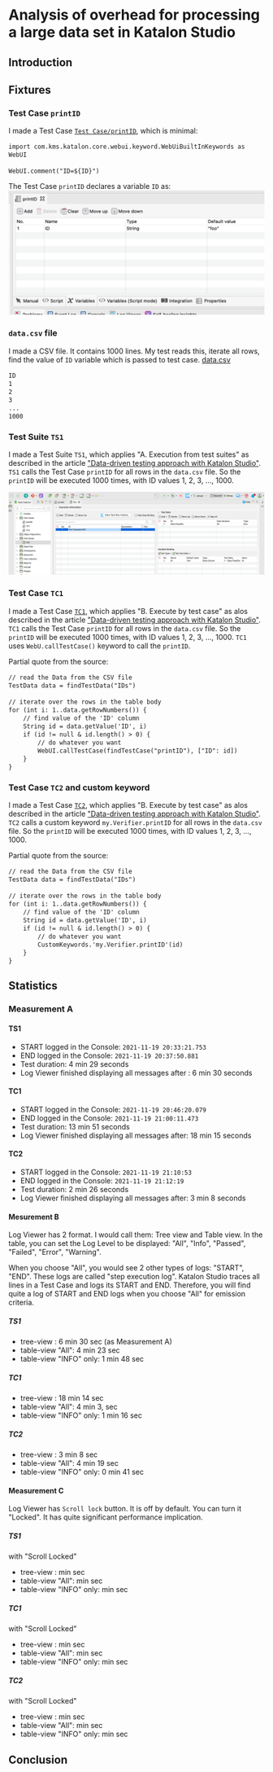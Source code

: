 # Analysis of overhead for processing a large data set in Katalon Studio

## Introduction

## Fixtures

### Test Case `printID`
I made a Test Case [`Test Case/printID`](Scripts/printID/Script1637309731921.groovy), which is minimal:
```
import com.kms.katalon.core.webui.keyword.WebUiBuiltInKeywords as WebUI

WebUI.comment("ID=${ID}")
```
The Test Case `printID` declares a variable `ID` as:
![printID_variable](docs/images/printID_variable.png)

### `data.csv` file

I made a CSV file. It contains 1000 lines. My test reads this, iterate all rows, find the value of `ID` variable which is passed to test case.
[data.csv](./data.csv)
```
ID
1
2
3
...
1000
```

### Test Suite `TS1`

I made a Test Suite `TS1`, which applies "A. Execution from test suites" as described in the article ["Data-driven testing approach with Katalon Studio"](https://medium.com/katalon-studio/data-driven-testing-approach-with-katalon-studio-b835c9e491dd). `TS1` calls the Test Case `printID` for all rows in the `data.csv` file. So the `printID` will be executed 1000 times, with ID values 1, 2, 3, ..., 1000.

![TS1](docs/images/TS1.png)

### Test Case `TC1`

I made a Test Case [`TC1`](Scripts/TC1/Script1637310193849.groovy), which applies "B. Execute by test case" as alos described in the article ["Data-driven testing approach with Katalon Studio"](https://medium.com/katalon-studio/data-driven-testing-approach-with-katalon-studio-b835c9e491dd). `TC1` calls the Test Case `printID` for all rows  in the `data.csv` file. So the `printID` will be executed 1000 times, with ID values 1, 2, 3, ..., 1000. `TC1` uses `WebU.callTestCase()` keyword to call the `printID`.

Partial quote from the source:
```
// read the Data from the CSV file
TestData data = findTestData("IDs")

// iterate over the rows in the table body
for (int i: 1..data.getRowNumbers()) {
	// find value of the 'ID' column
	String id = data.getValue('ID', i)
	if (id != null & id.length() > 0) {
		// do whatever you want
		WebUI.callTestCase(findTestCase("printID"), ["ID": id])
	}
}
```

### Test Case `TC2` and custom keyword

I made a Test Case [`TC2`](Scripts/TC2/Script1637310538215.groovy), which applies "B. Execute by test case" as alos described in the article ["Data-driven testing approach with Katalon Studio"](https://medium.com/katalon-studio/data-driven-testing-approach-with-katalon-studio-b835c9e491dd). `TC2` calls a custom keyword `my.Verifier.printID` for all rows in the `data.csv` file. So the `printID` will be executed 1000 times, with ID values 1, 2, 3, ..., 1000. 

Partial quote from the source:
```
// read the Data from the CSV file
TestData data = findTestData("IDs")

// iterate over the rows in the table body
for (int i: 1..data.getRowNumbers()) {
	// find value of the 'ID' column
	String id = data.getValue('ID', i)
	if (id != null & id.length() > 0) {
		// do whatever you want
		CustomKeywords.'my.Verifier.printID'(id)
	}
}
```

## Statistics

### Measurement A

#### TS1

- START logged in the Console: `2021-11-19 20:33:21.753`
- END logged in the Console: `2021-11-19 20:37:50.881`
- Test duration: 4 min 29 seconds
- Log Viewer finished displaying all messages after : 6 min 30 seconds

#### TC1

- START logged in the Console: `2021-11-19 20:46:20.079`
- END logged in the Console: `2021-11-19 21:00:11.473`
- Test duration: 13 min 51 seconds
- Log Viewer finished displaying all messages after: 18 min 15 seconds

#### TC2

- START logged in the Console: `2021-11-19 21:10:53`
- END logged in the Console: `2021-11-19 21:12:19`
- Test duration: 2 min 26 seconds
- Log Viewer finished displaying all messages after: 3 min 8 seconds

#### Mesurement B

Log Viewer has 2 format. I would call them: Tree view and Table view. In the table, you can set the Log Level to be displayed: "All", "Info", "Passed", "Failed", "Error", "Warning". 

When you choose "All", you would see 2 other types of logs: "START", "END". These logs are called "step execution log". Katalon Studio traces all lines in a Test Case and logs its START and END. Therefore, you will find quite a log of START and END logs when you choose "All" for emission criteria.

##### TS1

- tree-view : 6 min 30 sec (as Measurement A)
- table-view "All": 4 min 23 sec
- table-view "INFO" only: 1 min 48 sec

##### TC1

- tree-view : 18 min 14 sec
- table-view "All": 4 min 3,  sec
- table-view "INFO" only: 1 min 16 sec

##### TC2

- tree-view : 3 min 8 sec
- table-view "All": 4 min 19 sec
- table-view "INFO" only: 0 min 41 sec

#### Measurement C

Log Viewer has `Scroll lock` button. It is off by default. You can turn it "Locked". It has quite significant performance implication.

##### TS1

with "Scroll Locked"

- tree-view :  min  sec
- table-view "All":  min  sec
- table-view "INFO" only:  min  sec

##### TC1

with "Scroll Locked"

- tree-view :  min  sec
- table-view "All":  min  sec
- table-view "INFO" only:  min  sec

##### TC2

with "Scroll Locked"

- tree-view :  min  sec
- table-view "All":  min  sec
- table-view "INFO" only:  min  sec

## Conclusion


